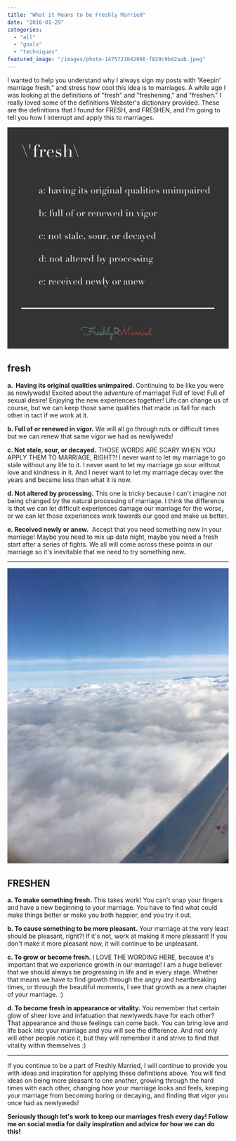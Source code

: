 ```yaml
---
title: "What it Means to be Freshly Married"
date: "2016-01-29"
categories: 
  - "all"
  - "goals"
  - "techniques"
featured_image: "/images/photo-1475721042966-f829c9b42aab.jpeg"
---
```


I wanted to help you understand why I always sign my posts with 'Keepin' marriage fresh," and stress how cool this idea is to marriages. A while ago I was looking at the definitions of "fresh" and "freshening," and "freshen." I really loved some of the definitions Webster's dictionary provided. These are the definitions that I found for FRESH, and FRESHEN, and I'm going to tell you how I interrupt and apply this to marriages.

![freshen your marriage, freshen up your marriage, keep your marriage fresh, how to keep your marriage fresh, how to be like newlyweds, what it means to be fresh, definition of fresh, definition of freshen,, become fresh in appearance or vitality](/images/IMG_0011.jpg)

## fresh

**a.  Having its original qualities unimpaired.** Continuing to be like you were as newlyweds! Excited about the adventure of marriage! Full of love! Full of sexual desire! Enjoying the new experiences together! Life can change us of course, but we can keep those same qualities that made us fall for each other in tact if we work at it.

**b. Full of or renewed in vigor.** We will all go through ruts or difficult times but we can renew that same vigor we had as newlyweds!

**c. Not stale, sour, or decayed.** THOSE WORDS ARE SCARY WHEN YOU APPLY THEM TO MARRIAGE, RIGHT?! I never want to let my marriage to go stale without any life to it. I never want to let my marriage go sour without love and kindness in it. And I never want to let my marriage decay over the years and became less than what it is now.

**d. Not altered by processing.** This one is tricky because I can't imagine not being changed by the natural processing of marriage. I think the difference is that we can let difficult experiences damage our marriage for the worse, or we can let those experiences work towards our good and make us better.

**e. Received newly or anew.**  Accept that you need something new in your marriage! Maybe you need to mix up date night, maybe you need a fresh start after a series of fights. We all will come across these points in our marriage so it's inevitable that we need to try something new.

* * *

![IMG_0012](/images/IMG_0012.jpg)

## FRESHEN

**a. To make something fresh.** This takes work! You can't snap your fingers and have a new beginning to your marriage. You have to find what could make things better or make you both happier, and you try it out.

**b. To cause something to be more pleasant.** Your marriage at the very least should be pleasant, right?! If it's not, work at making it more pleasant! If you don't make it more pleasant now, it will continue to be unpleasant.

**c. To grow or become fresh.** I LOVE THE WORDING HERE, because it's important that we experience growth in our marriage! I am a huge believer that we should always be progressing in life and in every stage. Whether that means we have to find growth through the angry and heartbreaking times, or through the beautiful moments, I see that growth as a new chapter of your marriage. :)

**d. To become fresh in appearance or vitality.** You remember that certain glow of sheer love and infatuation that newlyweds have for each other? That appearance and those feelings can come back. You can bring love and life back into your marriage and you will see the difference. And not only will other people notice it, but they will remember it and strive to find that vitality within themselves :)

* * *

If you continue to be a part of Freshly Married, I will continue to provide you with ideas and inspiration for applying these definitions above. You will find ideas on being more pleasant to one another, growing through the hard times with each other, changing how your marriage looks and feels, keeping your marriage from becoming boring or decaying, and finding that vigor you once had as newlyweds!

**Seriously though let's work to keep our marriages fresh every day! Follow me on social media for daily inspiration and advice for how we can do this!**
